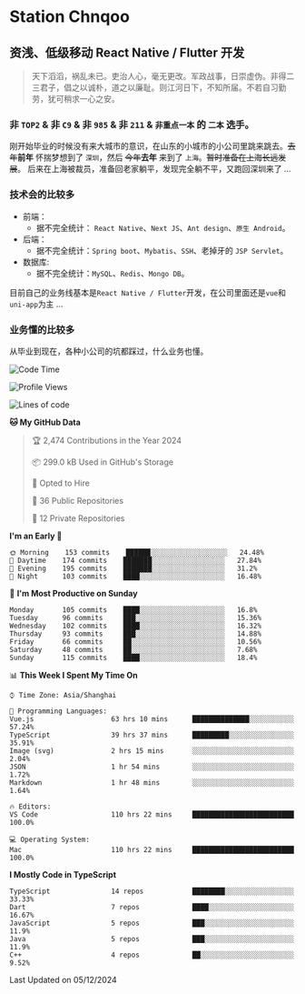 # Station Chnqoo

## 资浅、低级移动 React Native / Flutter 开发

> 天下滔滔，祸乱未已。吏治人心，毫无更改。军政战事，日崇虚伪。非得二三君子，倡之以诚朴，道之以廉耻。则江河日下，不知所届。不若自习勤劳，犹可稍求一心之安。

### 非 `TOP2` & 非 `C9` & 非 `985` & 非 `211` & `非重点一本` 的 `二本` 选手。

刚开始毕业的时候没有来大城市的意识，在山东的小城市的小公司里跳来跳去。~~去年~~**前年** 怀揣梦想到了 `深圳`，然后 ~~今年~~**去年** 来到了 `上海`。~~暂时准备在上海长远发展~~。
后来在上海被裁员，准备回老家躺平，发现完全躺不平，又跑回深圳来了 ...

### 技术会的比较多

- 前端：
  - 据不完全统计： `React Native`、`Next JS`、`Ant design`、`原生 Android`。
- 后端：
  - 据不完全统计：`Spring boot`、`Mybatis`、`SSH`、老掉牙的 `JSP Servlet`。
- 数据库:
  - 据不完全统计：`MySQL`、`Redis`、`Mongo DB`。

目前自己的业务线基本是`React Native / Flutter`开发，在公司里面还是`vue`和`uni-app`为主 ...

### 业务懂的比较多

从毕业到现在，各种小公司的坑都踩过，什么业务也懂。

<!--START_SECTION:waka-->
![Code Time](http://img.shields.io/badge/Code%20Time-6%2C828%20hrs%2019%20mins-blue)

![Profile Views](http://img.shields.io/badge/Profile%20Views-2-blue)

![Lines of code](https://img.shields.io/badge/From%20Hello%20World%20I%27ve%20Written-454%20Thousand%20lines%20of%20code-blue)

**🐱 My GitHub Data** 

> 🏆 2,474 Contributions in the Year 2024
 > 
> 📦 299.0 kB Used in GitHub's Storage 
 > 
> 💼 Opted to Hire
 > 
> 📜 36 Public Repositories 
 > 
> 🔑 12 Private Repositories  
 > 
**I'm an Early 🐤** 

```text
🌞 Morning    153 commits    ██████░░░░░░░░░░░░░░░░░░░   24.48% 
🌆 Daytime    174 commits    ███████░░░░░░░░░░░░░░░░░░   27.84% 
🌃 Evening    195 commits    ███████░░░░░░░░░░░░░░░░░░   31.2% 
🌙 Night      103 commits    ████░░░░░░░░░░░░░░░░░░░░░   16.48%

```
📅 **I'm Most Productive on Sunday** 

```text
Monday       105 commits    ████░░░░░░░░░░░░░░░░░░░░░   16.8% 
Tuesday      96 commits     ███░░░░░░░░░░░░░░░░░░░░░░   15.36% 
Wednesday    102 commits    ████░░░░░░░░░░░░░░░░░░░░░   16.32% 
Thursday     93 commits     ███░░░░░░░░░░░░░░░░░░░░░░   14.88% 
Friday       66 commits     ██░░░░░░░░░░░░░░░░░░░░░░░   10.56% 
Saturday     48 commits     ██░░░░░░░░░░░░░░░░░░░░░░░   7.68% 
Sunday       115 commits    ████░░░░░░░░░░░░░░░░░░░░░   18.4%

```


📊 **This Week I Spent My Time On** 

```text
⌚︎ Time Zone: Asia/Shanghai

💬 Programming Languages: 
Vue.js                   63 hrs 10 mins      ██████████████░░░░░░░░░░░   57.24% 
TypeScript               39 hrs 37 mins      █████████░░░░░░░░░░░░░░░░   35.91% 
Image (svg)              2 hrs 15 mins       ░░░░░░░░░░░░░░░░░░░░░░░░░   2.04% 
JSON                     1 hr 54 mins        ░░░░░░░░░░░░░░░░░░░░░░░░░   1.72% 
Markdown                 1 hr 48 mins        ░░░░░░░░░░░░░░░░░░░░░░░░░   1.64%

🔥 Editors: 
VS Code                  110 hrs 22 mins     █████████████████████████   100.0%

💻 Operating System: 
Mac                      110 hrs 22 mins     █████████████████████████   100.0%

```

**I Mostly Code in TypeScript** 

```text
TypeScript               14 repos            ████████░░░░░░░░░░░░░░░░░   33.33% 
Dart                     7 repos             ████░░░░░░░░░░░░░░░░░░░░░   16.67% 
JavaScript               5 repos             ███░░░░░░░░░░░░░░░░░░░░░░   11.9% 
Java                     5 repos             ███░░░░░░░░░░░░░░░░░░░░░░   11.9% 
C++                      4 repos             ██░░░░░░░░░░░░░░░░░░░░░░░   9.52%

```



 Last Updated on 05/12/2024
<!--END_SECTION:waka-->

<!---
ChenqiaoStation/ChenqiaoStation is a ✨ special ✨ repository because its `README.md` (this file) appears on your GitHub profile.
You can click the Preview link to take a look at your changes.
--->
